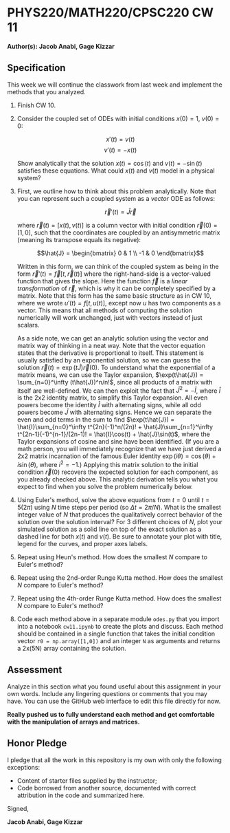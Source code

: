 # PHYS220/MATH220/CPSC220 CW 11

**Author(s):** **Jacob Anabi, Gage Kizzar**

## Specification

This week we will continue the classwork from last week and implement the methods that you analyzed.

1. Finish CW 10.

1. Consider the coupled set of ODEs with initial conditions $x(0) = 1$, $v(0) = 0$:
   
   $$x'(t) = v(t)$$
   $$v'(t) = -x(t)$$
   
   Show analytically that the solution $x(t) = \cos(t)$ and $v(t) = -\sin(t)$ satisfies these equations. What could $x(t)$ and $v(t)$ model in a physical system? 
   
1. First, we outline how to think about this problem analytically. Note that you can represent such a coupled system as a _vector_ ODE as follows:
   
   $$\vec{r}'(t) = \hat{J}\vec{r}$$
   
   where $\vec{r}(t) = [x(t), v(t)]$ is a column vector with initial condition $\vec{r}(0) = [1,0]$, such that the coordinates are coupled by an antisymmetric matrix (meaning its transpose equals its negative):
   
   $$\hat{J} = \begin{bmatrix} 0 & 1 \\ -1 & 0 \end{bmatrix}$$
   
   Written in this form, we can think of the coupled system as being in the form $\vec{r}'(t) = \vec{f}[t, \vec{r}(t)]$ where the right-hand-side is a vector-valued function that gives the slope. Here the function $\vec{f}$ is a _linear transformation_ of $\vec{r}$, which is why it can be completely specified by a matrix. Note that this form has the same basic structure as in CW 10, where we wrote $u'(t) = f[t, u(t)]$, except now $u$ has two components as a vector. This means that all methods of computing the solution numerically will work unchanged, just with vectors instead of just scalars.
   
   As a side note, we can get an analytic solution using the vector and matrix way of thinking in a neat way. Note that the vector equation states that the derivative is proportional to itself. This statement is usually satisfied by an exponential solution, so we can guess the solution $\vec{r}(t) = \exp(t\hat{J})\vec{r}(0)$. To understand what the exponential of a matrix means, we can use the Taylor expansion, $\exp(t\hat{J}) = \sum_{n=0}^\infty (t\hat{J})^n/n!$, since all products of a matrix with itself are well-defined. We can then exploit the fact that $\hat{J}^2 = -\hat{I}$, where $\hat{I}$ is the 2x2 identity matrix, to simplify this Taylor expansion. All even powers become the identity $\hat{I}$ with alternating signs, while all odd powers become $\hat{J}$ with alternating signs. Hence we can separate the even and odd terms in the sum to find $\exp(t\hat{J}) = \hat{I}\sum_{n=0}^\infty t^{2n}(-1)^n/(2n)! + \hat{J}\sum_{n=1}^\infty t^{2n-1}(-1)^{n-1}/(2n-1)! = \hat{I}\cos(t) + \hat{J}\sin(t)$, where the Taylor expansions of cosine and sine have been identified. (If you are a math person, you will immediately recognize that we have just derived a 2x2 matrix incarnation of the famous Euler identity $\exp(i\theta) = \cos(\theta) + i\sin(\theta)$, where $i^2 = -1$.) Applying this matrix solution to the initial condition $\vec{r}(0)$ recovers the expected solution for each component, as you already checked above. This analytic derivation tells you what you expect to find when you solve the problem numerically below.
   
1. Using Euler's method, solve the above equations from $t=0$ until $t= 5(2\pi)$ using $N$ time steps per period (so $\Delta t = 2\pi / N$). What is the smallest integer value of $N$ that produces the qualitatively correct behavior of the solution over the solution interval? For 3 different choices of $N$, plot your simulated solution as a solid line on top of the exact solution as a dashed line for both $x(t)$ and $v(t)$. Be sure to annotate your plot with title, legend for the curves, and proper axes labels. 
   
1. Repeat using Heun's method. How does the smallest $N$ compare to Euler's method?
   
1. Repeat using the 2nd-order Runge Kutta method. How does the smallest $N$ compare to Euler's method?
   
1. Repeat using the 4th-order Runge Kutta method. How does the smallest $N$ compare to Euler's method?

1.  Code each method above in a separate module `odes.py` that you import into a notebook `cw11.ipynb` to create the plots and discuss. Each method should be contained in a single function that takes the initial condition vector `r0 = np.array([1,0])` and an integer `N` as arguments and returns a 2x(5N) array containing the solution. 

## Assessment

Analyze in this section what you found useful about this assignment in your own words. Include any lingering questions or comments that you may have. You can use the GitHub web interface to edit this file directly for now.

**Really pushed us to fully understand each method and get comfortable with the manipulation of arrays and matrices.**

## Honor Pledge

I pledge that all the work in this repository is my own with only the following exceptions:

* Content of starter files supplied by the instructor;
* Code borrowed from another source, documented with correct attribution in the code and summarized here.

Signed,

**Jacob Anabi, Gage Kizzar**
